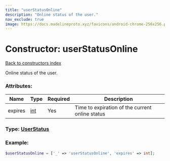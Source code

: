 ```yaml
---
title: "userStatusOnline"
description: "Online status of the user."
nav_exclude: true
image: https://docs.madelineproto.xyz/favicons/android-chrome-256x256.png
---
```

# Constructor: userStatusOnline  
[Back to constructors index](/API_docs/constructors/index.md)



Online status of the user.

### Attributes:

| Name     |    Type       | Required | Description |
|----------|---------------|----------|-------------|
|expires|[int](/API_docs/types/int.md) | Yes|Time to expiration of the current online status|



### Type: [UserStatus](/API_docs/types/UserStatus.md)


### Example:

```php
$userStatusOnline = ['_' => 'userStatusOnline', 'expires' => int];
```  
